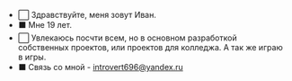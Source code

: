 - ⬜️ Здравствуйте, меня зовут Иван. 
- ⬛️ Мне 19 лет.
- ⬜️ Увлекаюсь посчти всем, но в основном разработкой собственных проектов, или проектов для колледжа. А так же играю в игры.
- ⬛️ Связь со мной - introvert696@yandex.ru
<!---
Introvert696/Introvert696 is a ✨ special ✨ repository because its `README.md` (this file) appears on your GitHub profile.
You can click the Preview link to take a look at your changes.
--->

